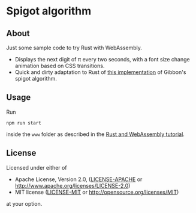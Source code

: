 # Spigot algorithm

## About
Just some sample code to try Rust with WebAssembly.

* Displays the next digit of π every two seconds, with a font size change animation based on CSS transitions.
* Quick and dirty adaptation to Rust of [this implementation](https://mail.python.org/pipermail/edu-sig/2006-July/006810.html) of Gibbon's spigot algorithm.

## Usage
Run

```
npm run start
```

inside the `www` folder as described in the [Rust and WebAssembly tutorial](https://rustwasm.github.io/docs/book/). 

## License

Licensed under either of

* Apache License, Version 2.0, ([LICENSE-APACHE](LICENSE-APACHE) or http://www.apache.org/licenses/LICENSE-2.0)
* MIT license ([LICENSE-MIT](LICENSE-MIT) or http://opensource.org/licenses/MIT)

at your option.
